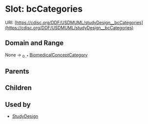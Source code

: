 
# Slot: bcCategories




URI: [https://cdisc.org/DDF/USDMUML/studyDesign__bcCategories](https://cdisc.org/DDF/USDMUML/studyDesign__bcCategories)


## Domain and Range

None &#8594;  <sub>0..\*</sub> [BiomedicalConceptCategory](BiomedicalConceptCategory.md)

## Parents


## Children


## Used by

 * [StudyDesign](StudyDesign.md)
